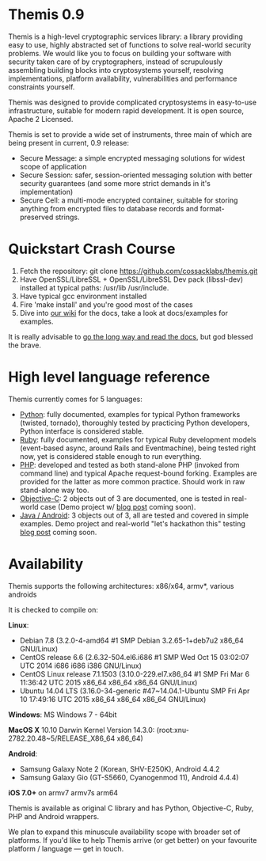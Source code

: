 # Themis 0.9 

Themis is a high-level cryptographic services library: a library providing easy to use, highly abstracted set of functions to solve real-world security problems. We would like you to focus on building your software with security 
taken care of by cryptographers, instead of scrupulously assembling building blocks into cryptosystems yourself, resolving implementations, platform availability, vulnerabilities and performance constraints yourself.

Themis was designed to provide complicated cryptosystems in easy-to-use infrastructure, suitable for modern rapid development. It is open source, Apache 2 Licensed.

Themis is set to provide a wide set of instruments, three main of which are being present in current, 0.9 release:

* Secure Message: a simple encrypted messaging solutions for widest scope of application
* Secure Session: safer, session-oriented messaging solution with better security guarantees (and some more strict demands in it's implementation)
* Secure Cell: a multi-mode encrypted container, suitable for storing anything from encrypted files to database records and format-preserved strings.

# Quickstart Crash Course

1. Fetch the repository: git clone https://github.com/cossacklabs/themis.git
2. Have OpenSSL/LibreSSL + OpenSSL/LibreSSL Dev pack (libssl-dev) installed at typical paths: /usr/lib /usr/include. 
3. Have typical gcc environment installed
4. Fire 'make install' and you're good most of the cases
5. Dive into [our wiki](https://github.com/cossacklabs/themis/wiki) for the docs, take a look at docs/examples for examples. 

It is really advisable to [go the long way and read the docs](https://github.com/cossacklabs/themis/wiki/2.1-Building-and-installing), but god blessed the brave.

# High level language reference

Themis currently comes for 5 languages: 

- [Python](https://github.com/cossacklabs/themis/wiki/2.4.1-Python-Howto): fully documented, examples for typical Python frameworks (twisted, tornado), thoroughly tested by practicing Python developers, Python interface is considered stable. 
- [Ruby](https://github.com/cossacklabs/themis/wiki/2.4.3-Ruby-Howto): fully documented, examples for typical Ruby development models (event-based async, around Rails and Eventmachine), being tested right now, yet is considered stable enough to run everything.
- [PHP](https://github.com/cossacklabs/themis/wiki/2.4.2-PHP-Howto): developed and tested as both stand-alone PHP (invoked from command line) and typical Apache request-bound forking. Examples are provided for the latter as more common practice. Should work in raw stand-alone way too.
- [Objective-C](https://github.com/cossacklabs/themis/wiki/2.4.4-Objective-C-Howto): 2 objects out of 3 are documented, one is tested in real-world case (Demo project w/ [blog post](http://cossacklabs.com/blog.html) coming soon).
- [Java / Android](https://github.com/cossacklabs/themis/wiki/2.4.5-Java---Android): 3 objects out of 3, all are tested and covered in simple examples. Demo project and real-world "let's hackathon this" testing [blog post](http://cossacklabs.com/blog.html) coming soon.

# Availability


Themis supports the following architectures: x86/x64, armv*, various androids

It is checked to compile on:

**Linux**:

* Debian 7.8 (3.2.0-4-amd64 #1 SMP Debian 3.2.65-1+deb7u2 x86_64 GNU/Linux)
* CentOS release 6.6 (2.6.32-504.el6.i686 #1 SMP Wed Oct 15 03:02:07 UTC 2014 i686 i686 i386 GNU/Linux)
* CentOS Linux release 7.1.1503 (3.10.0-229.el7.x86_64 #1 SMP Fri Mar 6 11:36:42 UTC 2015 x86_64 x86_64 x86_64 GNU/Linux)
* Ubuntu 14.04 LTS (3.16.0-34-generic #47~14.04.1-Ubuntu SMP Fri Apr 10 17:49:16 UTC 2015 x86_64 x86_64 x86_64 GNU/Linux)

**Windows**: MS Windows 7 - 64bit

**MacOS X** 10.10 Darwin Kernel Version 14.3.0: (root:xnu-2782.20.48~5/RELEASE_X86_64 x86_64)

**Android**:

* Samsung Galaxy Note 2 (Korean, SHV-E250K), Android 4.4.2
* Samsung Galaxy Gio (GT-S5660, Cyanogenmod 11), Android 4.4.4)

**iOS 7.0+** on armv7 armv7s arm64

Themis is available as original C library and has Python, Objective-C, Ruby, PHP and Android wrappers.

We plan to expand this minuscule availability scope with broader set of platforms. If you'd like to help Themis arrive (or get better) on your favourite platform / language — get in touch.


